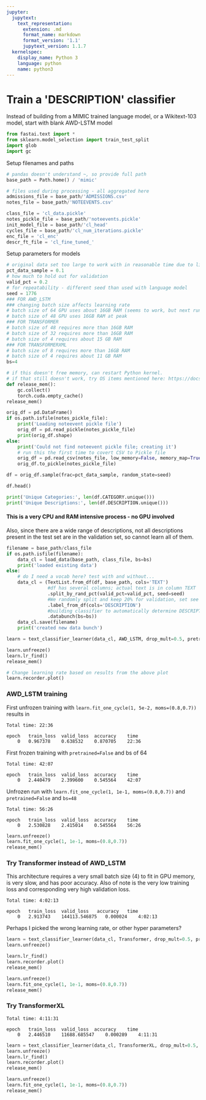 ```yaml
---
jupyter:
  jupytext:
    text_representation:
      extension: .md
      format_name: markdown
      format_version: '1.1'
      jupytext_version: 1.1.7
  kernelspec:
    display_name: Python 3
    language: python
    name: python3
---
```


# Train a 'DESCRIPTION' classifier

Instead of building from a MIMIC trained language model, or a Wikitext-103 model, start with blank AWD-LSTM model

```python
from fastai.text import *
from sklearn.model_selection import train_test_split
import glob
import gc
```

Setup filenames and paths

```python
# pandas doesn't understand ~, so provide full path
base_path = Path.home() / 'mimic'

# files used during processing - all aggregated here
admissions_file = base_path/'ADMISSIONS.csv'
notes_file = base_path/'NOTEEVENTS.csv'

class_file = 'cl_data.pickle'
notes_pickle_file = base_path/'noteevents.pickle'
init_model_file = base_path/'cl_head'
cycles_file = base_path/'cl_num_iterations.pickle'
enc_file = 'cl_enc'
descr_ft_file = 'cl_fine_tuned_'
```

Setup parameters for models

```python
# original data set too large to work with in reasonable time due to limted GPU resources
pct_data_sample = 0.1
# how much to hold out for validation
valid_pct = 0.2
# for repeatability - different seed than used with language model
seed = 1776
### FOR AWD_LSTM
### changing batch size affects learning rate
# batch size of 64 GPU uses about 16GB RAM (seems to work, but next run fails)
# batch size of 48 GPU uses 16GB RAM at peak
### FOR TRANSFORMER
# batch size of 48 requires more than 16GB RAM
# batch size of 32 requires more than 16GB RAM
# batch size of 4 requires about 15 GB RAM
### FOR TRANSFORMERXML
# batch size of 8 requires more than 16GB RAM
# batch size of 4 requires about 11 GB RAM
bs=4
```

```python
# if this doesn't free memory, can restart Python kernel.
# if that still doesn't work, try OS items mentioned here: https://docs.fast.ai/dev/gpu.html
def release_mem():
    gc.collect()
    torch.cuda.empty_cache()
release_mem()
```

```python
orig_df = pd.DataFrame()
if os.path.isfile(notes_pickle_file):
    print('Loading noteevent pickle file')
    orig_df = pd.read_pickle(notes_pickle_file)
    print(orig_df.shape)
else:
    print('Could not find noteevent pickle file; creating it')
    # run this the first time to covert CSV to Pickle file
    orig_df = pd.read_csv(notes_file, low_memory=False, memory_map=True)
    orig_df.to_pickle(notes_pickle_file)
```

```python
df = orig_df.sample(frac=pct_data_sample, random_state=seed)
```

```python
df.head()
```

```python
print('Unique Categories:', len(df.CATEGORY.unique()))
print('Unique Descriptions:', len(df.DESCRIPTION.unique()))
```

#### This is a very CPU and RAM intensive process - no GPU involved

Also, since there are a wide range of descriptions, not all descriptions present in the test set are in the validation set, so cannot learn all of them.

```python
filename = base_path/class_file
if os.path.isfile(filename):
    data_cl = load_data(base_path, class_file, bs=bs)
    print('loaded existing data')
else:
    # do I need a vocab here? test with and without...
    data_cl = (TextList.from_df(df, base_path, cols='TEXT')
               #df has several columns; actual text is in column TEXT
               .split_by_rand_pct(valid_pct=valid_pct, seed=seed)
               #We randomly split and keep 20% for validation, set see for repeatability
               .label_from_df(cols='DESCRIPTION')
               #building classifier to automatically determine DESCRIPTION
               .databunch(bs=bs))
    data_cl.save(filename)
    print('created new data bunch')
```

```python
learn = text_classifier_learner(data_cl, AWD_LSTM, drop_mult=0.5, pretrained=False)
```

```python
learn.unfreeze()
learn.lr_find()
release_mem()
```

```python
# Change learning rate based on results from the above plot
learn.recorder.plot()
```

### AWD_LSTM training


First unfrozen training with `learn.fit_one_cycle(1, 5e-2, moms=(0.8,0.7))` results in 

    Total time: 22:36

    epoch 	train_loss 	valid_loss 	accuracy 	time
        0 	0.967378 	0.638532 	0.870705 	22:36
        
First frozen training with `pretrained=False` and bs of 64

    Total time: 42:07

    epoch 	train_loss 	valid_loss 	accuracy 	time
        0 	2.440479 	2.399600 	0.545564 	42:07
        
Unfrozen run with `learn.fit_one_cycle(1, 1e-1, moms=(0.8,0.7))` and `pretrained=False` and `bs=48`

    Total time: 56:26

    epoch 	train_loss 	valid_loss 	accuracy 	time
        0 	2.530828 	2.415014 	0.545564 	56:26
```python
learn.unfreeze()
learn.fit_one_cycle(1, 1e-1, moms=(0.8,0.7))
release_mem()
```

### Try Transformer instead of AWD_LSTM

This architecture requires a very small batch size (4) to fit in GPU memory, is very slow, and has poor accuracy. Also of note is the very low training loss and corresponding very high validation loss.

    Total time: 4:02:13

    epoch 	train_loss 	valid_loss 	 accuracy 	time
        0 	2.913743 	144113.546875 	0.000024 	4:02:13
        
Perhaps I picked the wrong learning rate, or other hyper parameters?

```python
learn = text_classifier_learner(data_cl, Transformer, drop_mult=0.5, pretrained=False)
learn.unfreeze()
```

```python
learn.lr_find()
learn.recorder.plot()
release_mem()
```

```python
learn.unfreeze()
learn.fit_one_cycle(1, 1e-1, moms=(0.8,0.7))
release_mem()
```

### Try TransformerXL

    Total time: 4:11:31

    epoch 	train_loss 	valid_loss 	accuracy 	time
        0 	2.446510 	11688.685547 	0.000289 	4:11:31

```python
learn = text_classifier_learner(data_cl, TransformerXL, drop_mult=0.5, pretrained=False)
learn.unfreeze()
learn.lr_find()
learn.recorder.plot()
release_mem()
```

```python
learn.unfreeze()
learn.fit_one_cycle(1, 1e-1, moms=(0.8,0.7))
release_mem()
```

```python

```
